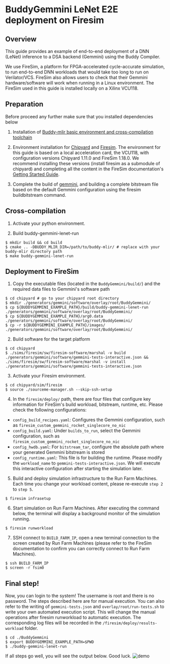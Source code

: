 # BuddyGemmini LeNet E2E deployment on Firesim

## Overview
This guide provides an example of end-to-end deployment of a DNN (LeNet) inference to a DSA backend (Gemmini) using the Buddy Compiler. 

We use FireSim, a platform for FPGA-accelerated cycle-accurate simulation, to run end-to-end DNN workloads that would take too long to run on Verilator/VCS. FireSim also allows users to check that their Gemmini hardware/software will work when running in a Linux environment. The FireSim used in this guide is installed locally on a Xilinx VCU118.

## Preparation
Before proceed any further make sure that you installed dependencies below
1. Installation of [Buddy-mlir basic environment and cross-compilation toolchain](https://github.com/buddy-compiler/buddy-mlir/blob/main/docs/RVVEnvironment.md)
   
2. Environment installation for [Chipyard](https://chipyard.readthedocs.io/en/1.11.0/) and [Firesim](https://docs.fires.im/en/1.18.0/). The environment for this guide is based on a local acceleration card, the VCU118, with configuration versions Chipyard 1.11.0 and FireSim 1.18.0. We recommend installing these versions (install firesim as a submodule of chipyard) and completing all the content in the FireSim documentation's [Getting Started Guide](https://docs.fires.im/en/1.18.0/Getting-Started-Guides/On-Premises-FPGA-Getting-Started/Repo-Setup/Xilinx-Alveo-U280.html).
   
3. Complete the build of [gemmini](https://github.com/ucb-bar/gemmini), and building a complete bitstream file based on the default Gemmini configuration using the firesim buildbitstream command.

## Cross-compilation
1. Activate your python environment.

2. Build buddy-gemmini-lenet-run
   
```
$ mkdir build && cd build
$ cmake .. -DBUDDY_MLIR_DIR=/path/to/buddy-mlir/ # replace with your buddy-mlir directory path
$ make buddy-gemmini-lenet-run
```

## Deployment to FireSim
1. Copy the executable files (located in the `BuddyGemmini/build/`) and the required data files to Gemmini's software path
```
$ cd chipyard # go to your chipyard root directory 
$ mkdir ./generators/gemmini/software/overlay/root/BuddyGemmini/
$ cp ${BUDDYGEMMINI_EXAMPLE_PATH}/build/buddy-gemmini-lenet-run  ./generators/gemmini/software/overlay/root/BuddyGemmini/
$ cp ${BUDDYGEMMINI_EXAMPLE_PATH}/arg0.data  ./generators/gemmini/software/overlay/root/BuddyGemmini/
$ cp -r ${BUDDYGEMMINI_EXAMPLE_PATH}/images/  ./generators/gemmini/software/overlay/root/BuddyGemmini/
```
2. Build software for the target platform
```
$ cd chipyard
$ ./sims/firesim/sw/firesim-software/marshal -v build ./generators/gemmini/software/gemmini-tests-interactive.json && ./sims/firesim/sw/firesim-software/marshal -v install ./generators/gemmini/software/gemmini-tests-interactive.json
```

3. Activate your Firesim environment.
```
$ cd chipyard/sim/firesim 
$ source ./sourceme-manager.sh --skip-ssh-setup
```

4. In the `firesim/deploy/` path, there are four files that configure key information for FireSim's build workload, bitstream, runtime, etc. Please check the following configurations:

- `config_build_recipes.yaml`: Configures the Gemmini configuration, such as `firesim_custom_gemmini_rocket_singlecore_no_nic`
- `config_build.yaml`: Under `builds_to_run`, select the Gemmini configuration, such as `firesim_custom_gemmini_rocket_singlecore_no_nic`
- `config_hwdb.yaml`: For `bitstream_tar`, configure the absolute path where your generated Gemmini bitstream is stored
- `config_runtime.yaml`: This file is for building the runtime. Please modify the `workload_name` to `gemmini-tests-interactive.json`. We will execute this interactive configuration after starting the simulation later.


5. Build and deploy simulation infrastructure to the Run Farm Machines. Each time you change your workload content, please re-execute `step 2` to `step 5`.

```
$ firesim infrasetup
```

6. Start simulation on Run Farm Machines. After executing the command below, the terminal will display a background monitor of the simulation running.

```
$ firesim runworkload
```

7. SSH connect to `BUILD_FARM_IP`, open a new terminal connection to the screen created by Run Farm Machines (please refer to the FireSim documentation to confirm you can correctly connect to Run Farm Machines).
   
```
$ ssh BUILD_FARM_IP
$ screen -r fsim0
```

## Final step!
Now, you can login to the system! The username is root and there is no password. The steps described here are for manual execution. You can also refer to the writing of `gemmini-tests.json` and `overlay/root/run-tests.sh` to write your own automated execution script. This will change the manual operations after firesim runworkload to automatic execution. The corresponding log files will be recorded in the `/firesim/deploy/results-workload` folder.

```
$ cd ./BuddyGemmini
$ export BUDDYGEMMINI_EXAMPLE_PATH=$PWD
$ ./buddy-gemmini-lenet-run
```

If all steps go well, you will see the output below. Good luck.
![demo](./doc/demo.png)
